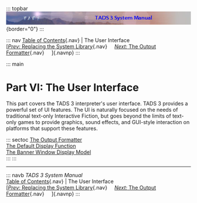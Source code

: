 ::: topbar
![](topbar.jpg){border="0"}
:::

::: nav
[Table of Contents](toc.htm){.nav} \| The User Interface\
[[*Prev:* Replacing the System Library](nodef.htm){.nav}     [*Next:*
The Output Formatter](fmt.htm){.nav}     ]{.navnp}
:::

::: main
# Part VI: The User Interface

This part covers the TADS 3 interpreter\'s user interface. TADS 3
provides a powerful set of UI features. The UI is naturally focused on
the needs of traditional text-only Interactive Fiction, but goes beyond
the limits of text-only games to provide graphics, sound effects, and
GUI-style interaction on platforms that support these features.

::: sectoc
[The Output Formatter](fmt.htm)\
[The Default Display Function](dispfn.htm)\
[The Banner Window Display Model](banners.htm)\
:::
:::

------------------------------------------------------------------------

::: navb
*TADS 3 System Manual*\
[Table of Contents](toc.htm){.nav} \| The User Interface\
[[*Prev:* Replacing the System Library](nodef.htm){.nav}     [*Next:*
The Output Formatter](fmt.htm){.nav}     ]{.navnp}
:::
